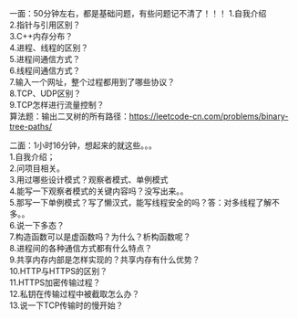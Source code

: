 一面：50分钟左右，都是基础问题，有些问题记不清了！！！
1.自我介绍  
2.指针与引用区别？  
3.C++内存分布？  
4.进程、线程的区别？  
5.进程间通信方式？  
6.线程间通信方式？  
7.输入一个网址，整个过程都用到了哪些协议？  
8.TCP、UDP区别？  
9.TCP怎样进行流量控制？  
算法题：输出二叉树的所有路径：https://leetcode-cn.com/problems/binary-tree-paths/  

二面：1小时16分钟，想起来的就这些。。。  
1.自我介绍；  
2.问项目相关。  
3.用过哪些设计模式？观察者模式、单例模式  
4.能写一下观察者模式的关键内容吗？没写出来。。  
5.那写一下单例模式？写了懒汉式，能写线程安全的吗？答：对多线程了解不多。。  
6.说一下多态？  
7.构造函数可以是虚函数吗？为什么？析构函数呢？  
8.进程间的各种通信方式都有什么特点？  
9.共享内存内部是怎样实现的？共享内存有什么优势？  
10.HTTP与HTTPS的区别？  
11.HTTPS加密传输过程？  
12.私钥在传输过程中被截取怎么办？  
13.说一下TCP传输时的慢开始？  